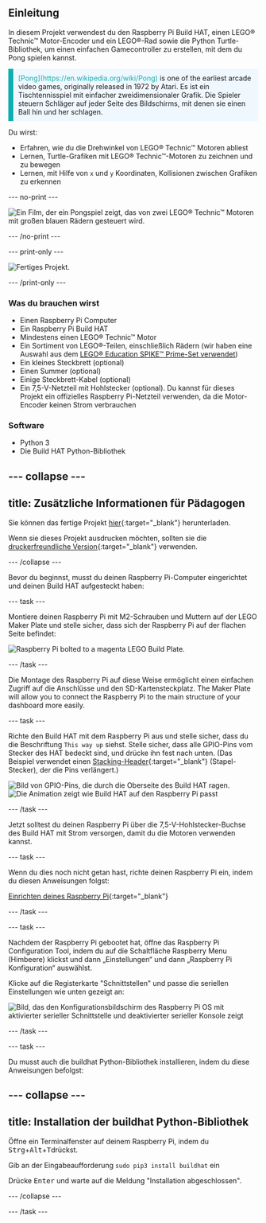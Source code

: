 ## Einleitung

In diesem Projekt verwendest du den Raspberry Pi Build HAT, einen LEGO® Technic™ Motor-Encoder und ein LEGO®-Rad sowie die Python Turtle-Bibliothek, um einen einfachen Gamecontroller zu erstellen, mit dem du Pong spielen kannst.

<p style="border-left: solid; border-width:10px; border-color: #0faeb0; background-color: aliceblue; padding: 10px;">
<span style="color: #0faeb0">[Pong](https://en.wikipedia.org/wiki/Pong)</span> is one of the earliest arcade video games, originally released in 1972 by Atari. Es ist ein Tischtennisspiel mit einfacher zweidimensionaler Grafik. Die Spieler steuern Schläger auf jeder Seite des Bildschirms, mit denen sie einen Ball hin und her schlagen.
</p>

Du wirst:
- Erfahren, wie du die Drehwinkel von LEGO® Technic™ Motoren abliest
- Lernen, Turtle-Grafiken mit LEGO® Technic™-Motoren zu zeichnen und zu bewegen
- Lernen, mit Hilfe von `x` und `y` Koordinaten, Kollisionen zwischen Grafiken zu erkennen

--- no-print ---

![Ein Film, der ein Pongspiel zeigt, das von zwei LEGO® Technic™ Motoren mit großen blauen Rädern gesteuert wird.](images/pong_gif.gif)

--- /no-print ---

--- print-only ---

![Fertiges Projekt.](images/finished.JPG)

--- /print-only ---

### Was du brauchen wirst

+ Einen Raspberry Pi Computer
+ Ein Raspberry Pi Build HAT
+ Mindestens einen LEGO® Technic™ Motor
+ Ein Sortiment von LEGO®-Teilen, einschließlich Rädern (wir haben eine Auswahl aus dem [LEGO® Education SPIKE™ Prime-Set verwendet](https://education.lego.com/en-gb/product/spike-prime))
+ Ein kleines Steckbrett (optional)
+ Einen Summer (optional)
+ Einige Steckbrett-Kabel (optional)
+ Ein 7,5-V-Netzteil mit Hohlstecker (optional). Du kannst für dieses Projekt ein offizielles Raspberry Pi-Netzteil verwenden, da die Motor-Encoder keinen Strom verbrauchen

### Software

+ Python 3
+ Die Build HAT Python-Bibliothek

--- collapse ---
---
title: Zusätzliche Informationen für Pädagogen
---

Sie können das fertige Projekt [hier](https://rpf.io/p/en/lego-game-controller-get){:target="_blank"} herunterladen.

Wenn sie dieses Projekt ausdrucken möchten, sollten sie die [druckerfreundliche Version](https://projects.raspberrypi.org/en/projects/lego-game-controller/print){:target="_blank"} verwenden.

--- /collapse ---

Bevor du beginnst, musst du deinen Raspberry Pi-Computer eingerichtet und deinen Build HAT aufgesteckt haben:

--- task ---

Montiere deinen Raspberry Pi mit M2-Schrauben und Muttern auf der LEGO Maker Plate und stelle sicher, dass sich der Raspberry Pi auf der flachen Seite befindet:

 ![Raspberry Pi bolted to a magenta LEGO Build Plate.](images/build_11.jpg)

--- /task ---

Die Montage des Raspberry Pi auf diese Weise ermöglicht einen einfachen Zugriff auf die Anschlüsse und den SD-Kartensteckplatz. The Maker Plate will allow you to connect the Raspberry Pi to the main structure of your dashboard more easily.

--- task ---

Richte den Build HAT mit dem Raspberry Pi aus und stelle sicher, dass du die Beschriftung `This way up` siehst. Stelle sicher, dass alle GPIO-Pins vom Stecker des HAT bedeckt sind, und drücke ihn fest nach unten. (Das Beispiel verwendet einen [Stacking-Header](https://www.adafruit.com/product/2223){:target="_blank"} (Stapel-Stecker), der die Pins verlängert.)

![Bild von GPIO-Pins, die durch die Oberseite des Build HAT ragen.](images/build_15.jpg) ![Die Animation zeigt wie Build HAT auf den Raspberry Pi passt](images/haton.gif)

--- /task ---

Jetzt solltest du deinen Raspberry Pi über die 7,5-V-Hohlstecker-Buchse des Build HAT mit Strom versorgen, damit du die Motoren verwenden kannst.

--- task ---

Wenn du dies noch nicht getan hast, richte deinen Raspberry Pi ein, indem du diesen Anweisungen folgst:

[Einrichten deines Raspberry Pi](https://projects.raspberrypi.org/en/projects/raspberry-pi-setting-up){:target="_blank"}

--- /task ---

--- task ---

Nachdem der Raspberry Pi gebootet hat, öffne das Raspberry Pi Configuration Tool, indem du auf die Schaltfläche Raspberry Menu (Himbeere) klickst und dann „Einstellungen“ und dann „Raspberry Pi Konfiguration“ auswählst.

Klicke auf die Registerkarte "Schnittstellen" und passe die seriellen Einstellungen wie unten gezeigt an:

![Bild, das den Konfigurationsbildschirm des Raspberry Pi OS mit aktivierter serieller Schnittstelle und deaktivierter serieller Konsole zeigt](images/configshot.jpg)

--- /task ---

--- task ---

Du musst auch die buildhat Python-Bibliothek installieren, indem du diese Anweisungen befolgst:

--- collapse ---
---
title: Installation der buildhat Python-Bibliothek
---

Öffne ein Terminalfenster auf deinem Raspberry Pi, indem du <kbd>Strg</kbd>+<kbd>Alt</kbd>+<kbd>T</kbd>drückst.

Gib an der Eingabeaufforderung `sudo pip3 install buildhat` ein

Drücke <kbd>Enter</kbd> und warte auf die Meldung "Installation abgeschlossen".

--- /collapse ---

--- /task ---
